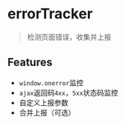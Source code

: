 # errorTracker

> 检测页面错误，收集并上报

## Features

* `window.onerror`监控
* `ajax`返回码`4xx`，`5xx`状态码监控
* 自定义上报参数
* 合并上报（可选）

